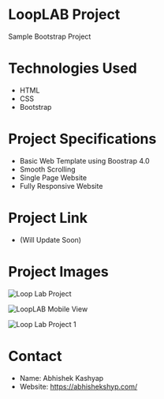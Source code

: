 # LoopLAB Project
Sample Bootstrap Project

# Technologies Used
- HTML
- CSS
- Bootstrap

# Project Specifications 
- Basic Web Template using Boostrap 4.0
- Smooth Scrolling
- Single Page Website
- Fully Responsive Website

# Project Link
- (Will Update Soon)

# Project Images
![Loop Lab Project](https://user-images.githubusercontent.com/71214929/167399549-01e7e04e-fece-4b53-b954-c4e986c01223.png)

![LoopLAB Mobile View](https://user-images.githubusercontent.com/71214929/167481918-1d5278de-5adb-4931-8702-22b65abd643c.png)

![Loop Lab Project 1](https://user-images.githubusercontent.com/71214929/167399567-04d4b1f0-4f75-403a-b26e-d97f61576c95.png)

# Contact
- Name: Abhishek Kashyap
- Website: https://abhishekshyp.com/
